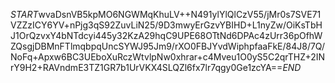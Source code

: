 $START$wvaDsnVB5kpMO6NGWMqKhuLV++N491ylYlQlCzV55/jMr0s7SVE71VZZzICY6YV+nPjg3qS92ZuvLiN25/9D3mwyErGzvYBIHD+L1nyZw/OiKsTbHJ1OrQzvxY4bNTdcyi445y32KzA29hqC9UPE68OTtNd6DPAc4zUrr36pOfhWZQsgjDBMnFTlmqbpqUncSYWJ95Jm9/rXO0FBJYvdWiphpfaaFkE/84J8/7Q/NoFq+Apxw6BC3UEboXuRczWtvlpNw0xhrar+c4Mveu1O0yS5C2qrTHZ+2INrY9H2+RAVndmE3TZ1GR7b1UrVKX4SLQZl6fx7lr7qgy0Ge1zcYA==$END$